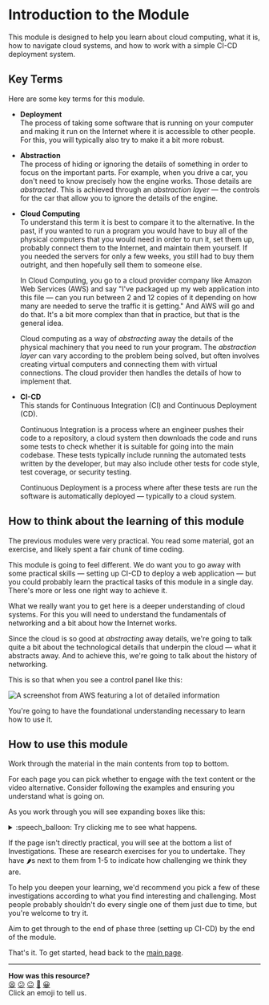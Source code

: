 # Introduction to the Module

This module is designed to help you learn about cloud computing, what it is, how
to navigate cloud systems, and how to work with a simple CI-CD deployment
system.

## Key Terms

Here are some key terms for this module.

* **Deployment**  
  The process of taking some software that is running on your computer and
  making it run on the Internet where it is accessible to other people. For
  this, you will typically also try to make it a bit more robust.

* **Abstraction**  
  The process of hiding or ignoring the details of something in order to focus
  on the important parts. For example, when you drive a car, you don't need to
  know precisely how the engine works. Those details are _abstracted_. This is
  achieved through an _abstraction layer_ — the controls for the car that allow
  you to ignore the details of the engine.

* **Cloud Computing**  
  To understand this term it is best to compare it to the alternative. In the
  past, if you wanted to run a program you would have to buy all of the physical
  computers that you would need in order to run it, set them up, probably
  connect them to the Internet, and maintain them yourself. If you needed the
  servers for only a few weeks, you still had to buy them outright, and then
  hopefully sell them to someone else.

  In Cloud Computing, you go to a cloud provider company like Amazon Web
  Services (AWS) and say "I've packaged up my web application into this file —
  can you run between 2 and 12 copies of it depending on how many are needed to
  serve the traffic it is getting." And AWS will go and do that. It's a bit more
  complex than that in practice, but that is the general idea.

  Cloud computing as a way of _abstracting_ away the details of the physical
  machinery that you need to run your program. The _abstraction layer_ can vary
  according to the problem being solved, but often involves creating virtual
  computers and connecting them with virtual connections. The cloud provider
  then handles the details of how to implement that.

* **CI-CD**  
  This stands for Continuous Integration (CI) and Continuous Deployment (CD).
  
  Continuous Integration is a process where an engineer pushes their code to a
  repository, a cloud system then downloads the code and runs some tests to
  check whether it is suitable for going into the main codebase. These tests
  typically include running the automated tests written by the developer, but
  may also include other tests for code style, test coverage, or security
  testing.

  Continuous Deployment is a process where after these tests are run the
  software is automatically deployed — typically to a cloud system.

## How to think about the learning of this module

The previous modules were very practical. You read some material, got an
exercise, and likely spent a fair chunk of time coding.

This module is going to feel different. We do want you to go away with some
practical skills — setting up CI-CD to deploy a web application — but you could
probably learn the practical tasks of this module in a single day. There's more
or less one right way to achieve it.

What we really want you to get here is a deeper understanding of cloud systems.
For this you will need to understand the fundamentals of networking and a bit
about how the Internet works.

Since the cloud is so good at _abstracting_ away details, we're going to talk
quite a bit about the technological details that underpin the cloud — what it
abstracts away. And to achieve this, we're going to talk about the history of
networking.

This is so that when you see a control panel like this:

![A screenshot from AWS featuring a lot of detailed
information](../resources/aws-screenshot.png)

You're going to have the foundational understanding necessary to learn how to
use it.

## How to use this module

Work through the material in the main contents from top to bottom.

For each page you can pick whether to engage with the text content or the video
alternative. Consider following the examples and ensuring you understand what is
going on.

As you work through you will see expanding boxes like this:

<details>
  <summary>:speech_balloon: Try clicking me to see what happens.</summary>

  ---

  Surprise!

  Sometimes these will provide a bit more context, extra challenge, answer
  questions you might have, or help you fix errors we suspect might come up for
  some learners.
  
  They are always optional. Open them if you want to or skip them if you don't.

  ---

</details>

If the page isn't directly practical, you will see at the bottom a list of
Investigations. These are research exercises for you to undertake. They have
:hot_pepper:s next to them from 1-5 to indicate how challenging we think they
are.

To help you deepen your learning, we'd recommend you pick a few of these
investigations according to what you find interesting and challenging. Most
people probably shouldn't do every single one of them just due to time, but
you're welcome to try it.

Aim to get through to the end of phase three (setting up CI-CD) by the end of
the module.

<!-- OMITTED -->

That's it. To get started, head back to the [main page](../README.md).


<!-- BEGIN GENERATED SECTION DO NOT EDIT -->

---

**How was this resource?**  
[😫](https://airtable.com/shrUJ3t7KLMqVRFKR?prefill_Repository=makersacademy%2Fcloud-deployment&prefill_File=00_introduction%2F01_introduction.md&prefill_Sentiment=😫) [😕](https://airtable.com/shrUJ3t7KLMqVRFKR?prefill_Repository=makersacademy%2Fcloud-deployment&prefill_File=00_introduction%2F01_introduction.md&prefill_Sentiment=😕) [😐](https://airtable.com/shrUJ3t7KLMqVRFKR?prefill_Repository=makersacademy%2Fcloud-deployment&prefill_File=00_introduction%2F01_introduction.md&prefill_Sentiment=😐) [🙂](https://airtable.com/shrUJ3t7KLMqVRFKR?prefill_Repository=makersacademy%2Fcloud-deployment&prefill_File=00_introduction%2F01_introduction.md&prefill_Sentiment=🙂) [😀](https://airtable.com/shrUJ3t7KLMqVRFKR?prefill_Repository=makersacademy%2Fcloud-deployment&prefill_File=00_introduction%2F01_introduction.md&prefill_Sentiment=😀)  
Click an emoji to tell us.

<!-- END GENERATED SECTION DO NOT EDIT -->
